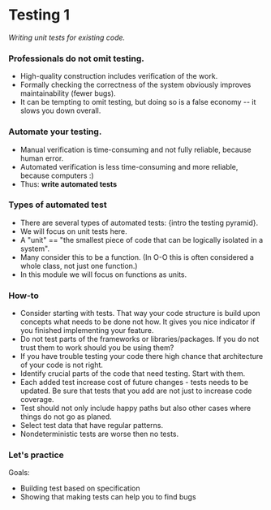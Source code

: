 # Testing 1
_Writing unit tests for existing code._

### Professionals do not omit testing.
* High-quality construction includes verification of the work.
* Formally checking the correctness of the system obviously improves maintainability (fewer bugs).
* It can be tempting to omit testing, but doing so is a false economy -- it slows you down overall.

### Automate your testing.
* Manual verification is time-consuming and not fully reliable, because human error.
* Automated verification is less time-consuming and more reliable, because computers :)
* Thus: **write automated tests**

### Types of automated test
* There are several types of automated tests: {intro the testing pyramid}.
* We will focus on unit tests here.
* A "unit" == "the smallest piece of code that can be logically isolated in a system".
* Many consider this to be a function. (In O-O this is often considered a whole class, not just one function.)
* In this module we will focus on functions as units.

### How-to
* Consider starting with tests. That way your code structure is build upon concepts what needs to be done not how. It gives you nice indicator if you finished implementing your feature.
* Do not test parts of the frameworks or libraries/packages. If you do not trust them to work should you be using them?
* If you have trouble testing your code there high chance that architecture of your code is not right.
* Identify crucial parts of the code that need testing. Start with them.
* Each added test increase cost of future changes - tests needs to be updated. Be sure that tests that you add are not just to increase code coverage.
* Test should not only include happy paths but also other cases where things do not go as planed.
* Select test data that have regular patterns.
* Nondeterministic tests are worse then no tests.

### Let's practice

Goals:
* Building test based on specification
* Showing that making tests can help you to find bugs

